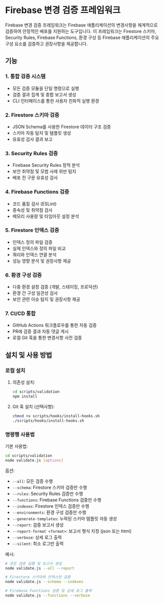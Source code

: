 # Firebase 변경 검증 프레임워크

Firebase 변경 검증 프레임워크는 Firebase 애플리케이션의 변경사항을 체계적으로 검증하여 안정적인 배포를 지원하는 도구입니다. 이 프레임워크는 Firestore 스키마, Security Rules, Firebase Functions, 환경 구성 등 Firebase 애플리케이션의 주요 구성 요소를 검증하고 권장사항을 제공합니다.

## 기능

### 1. 통합 검증 시스템
- 모든 검증 모듈을 단일 명령으로 실행
- 검증 결과 집계 및 종합 보고서 생성
- CLI 인터페이스를 통한 사용자 친화적 실행 환경

### 2. Firestore 스키마 검증
- JSON Schema를 사용한 Firestore 데이터 구조 검증
- 스키마 자동 탐지 및 템플릿 생성
- 유효성 검사 결과 보고

### 3. Security Rules 검증
- Firebase Security Rules 정적 분석
- 보안 취약점 및 모범 사례 위반 탐지
- 배포 전 구문 유효성 검사

### 4. Firebase Functions 검증
- 코드 품질 검사 (ESLint)
- 종속성 및 취약점 검사
- 메모리 사용량 및 타임아웃 설정 분석

### 5. Firestore 인덱스 검증
- 인덱스 정의 파일 검증
- 실제 인덱스와 정의 파일 비교
- 쿼리와 인덱스 연결 분석
- 성능 영향 분석 및 권장사항 제공

### 6. 환경 구성 검증
- 다중 환경 설정 검증 (개발, 스테이징, 프로덕션)
- 환경 간 구성 일관성 검사
- 보안 관련 이슈 탐지 및 권장사항 제공

### 7. CI/CD 통합
- GitHub Actions 워크플로우를 통한 자동 검증
- PR에 검증 결과 자동 댓글 게시
- 로컬 Git 훅을 통한 변경사항 사전 검증
## 설치 및 사용 방법

### 로컬 설치

1. 의존성 설치:
   ```bash
   cd scripts/validation
   npm install
   ```

2. Git 훅 설치 (선택사항):
   ```bash
   chmod +x scripts/hooks/install-hooks.sh
   ./scripts/hooks/install-hooks.sh
   ```

### 명령행 사용법

기본 사용법:
```bash
cd scripts/validation
node validate.js [options]
```

옵션:
- `--all`: 모든 검증 수행
- `--schema`: Firestore 스키마 검증만 수행
- `--rules`: Security Rules 검증만 수행
- `--functions`: Firebase Functions 검증만 수행
- `--indexes`: Firestore 인덱스 검증만 수행
- `--environments`: 환경 구성 검증만 수행
- `--generate-templates`: 누락된 스키마 템플릿 자동 생성
- `--report`: 검증 보고서 생성
- `--report-format <format>`: 보고서 형식 지정 (json 또는 html)
- `--verbose`: 상세 로그 출력
- `--silent`: 최소 로그만 출력

예시:
```bash
# 모든 검증 실행 및 보고서 생성
node validate.js --all --report

# Firestore 스키마와 인덱스만 검증
node validate.js --schema --indexes

# Firebase Functions 검증 및 상세 로그 출력
node validate.js --functions --verbose
```